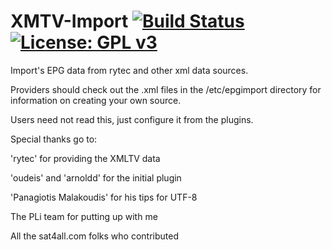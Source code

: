 XMTV-Import [![Build Status](https://travis-ci.com/OpenVisionE2/XMLTV-Import.svg?branch=master)](https://travis-ci.com/OpenVisionE2/XMLTV-Import) [![License: GPL v3](https://img.shields.io/badge/License-GPLv2-blue.svg)](https://www.gnu.org/licenses/gpl-2.0)
===========

Import's EPG data from rytec and other xml data sources.

Providers should check out the .xml files in the /etc/epgimport directory for information on creating your own source.

Users need not read this, just configure it from the plugins.

Special thanks go to:

'rytec' for providing the XMLTV data

'oudeis' and 'arnoldd' for the initial plugin

'Panagiotis Malakoudis' for his tips for UTF-8

The PLi team for putting up with me

All the sat4all.com folks who contributed

